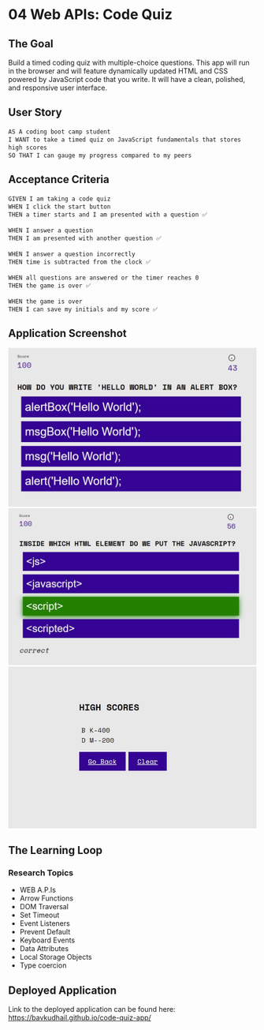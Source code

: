 # 04 Web APIs: Code Quiz

## The Goal

Build a timed coding quiz with multiple-choice questions. This app will run in the browser and will feature dynamically updated HTML and CSS powered by JavaScript code that you write. It will have a clean, polished, and responsive user interface. 

## User Story

```
AS A coding boot camp student
I WANT to take a timed quiz on JavaScript fundamentals that stores high scores
SO THAT I can gauge my progress compared to my peers
```

## Acceptance Criteria

```
GIVEN I am taking a code quiz
WHEN I click the start button
THEN a timer starts and I am presented with a question ✅

WHEN I answer a question
THEN I am presented with another question ✅

WHEN I answer a question incorrectly
THEN time is subtracted from the clock ✅

WHEN all questions are answered or the timer reaches 0
THEN the game is over ✅

WHEN the game is over
THEN I can save my initials and my score ✅
```

## Application Screenshot

![application-screenshot-1](https://raw.githubusercontent.com/BavKudhail/code-quiz-app/main/assets/images/screenshot%201.JPG)
![application-screenshot-2](https://raw.githubusercontent.com/BavKudhail/code-quiz-app/main/assets/images/screenshot%202.JPG)
![application-screenshot-3](https://raw.githubusercontent.com/BavKudhail/code-quiz-app/main/assets/images/screenshot%203.JPG)

## The Learning Loop

### Research Topics

* WEB A.P.Is
* Arrow Functions
* DOM Traversal
* Set Timeout
* Event Listeners
* Prevent Default
* Keyboard Events
* Data Attributes
* Local Storage Objects
* Type coercion


## Deployed Application

Link to the deployed application can be found here: https://bavkudhail.github.io/code-quiz-app/

